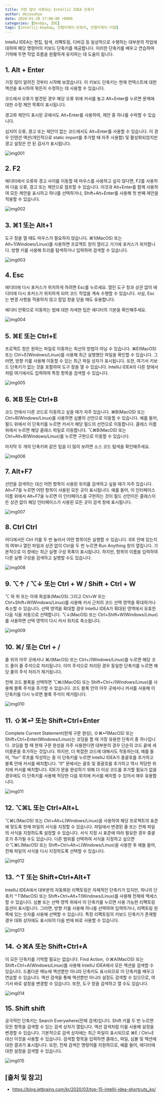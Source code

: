 ```yaml
---
title: 가장 많이 사용되는 IntelliJ IDEA 단축키
author: dejavuhyo
date: 2020-01-20 17:00:00 +0900
categories: [DevOps, IDE]
tags: [intellij-keymap, 인텔리제이-단축키, 인텔리제이-키맵]
---
```


IntelliJ IDEA는 편집, 탐색, 리팩토링, 디버깅 등 일상적으로 수행하는 대부분의 작업에 대하여 해당 명령어의 키보드 단축키를 제공합니다. 이러한 단축키를 배우고 연습하여 기억해 두면 작업 흐름을 원활하게 유지하는 데 도움이 됩니다.

## 1. Alt + Enter
가장 많이 알려진 것부터 시작해 보겠습니다. 이 키보드 단축키는 현재 컨텍스트에 대한 액션을 표시하여 뭐든지 수정하는 데 사용할 수 있습니다.

코드에서 오류가 발견된 경우 해당 오류 위에 커서를 놓고 Alt+Enter를 누르면 문제에 대한 수정 제안 목록이 표시됩니다.

경고와 제안이 표시된 곳에서도 Alt+Enter를 사용하여, 제안 중 하나를 수락할 수 있습니다.

심지어 오류, 경고 또는 제안이 없는 코드에서도 Alt+Enter를 사용할 수 있습니다. 이 경우 인텐션 액션(개인적으로 static import를 추가할 때 자주 사용함) 및 활성화되었지만 경고 설정은 안 된 검사가 표시됩니다.

![img001](/assets/img/2020-01-20-intellij-keymap/img001.gif)

## 2. F2
에디터에서 오류와 경고 사이를 이동할 때 마우스를 사용하고 싶지 않다면, F2를 사용하여 다음 오류, 경고 또는 제안으로 점프할 수 있습니다. 이것과 Alt+Enter를 함께 사용하여 모든 제안을 표시하고 하나를 선택하거나, Shift+Alt+Enter를 사용해 첫 번째 제안을 적용할 수 있습니다.

![img002](/assets/img/2020-01-20-intellij-keymap/img002.gif)

## 3. ⌘1 또는 Alt+1
도구 창을 열 때도 마우스가 필요하지 않습니다. ⌘1(MacOS) 또는 Alt+1(Windows/Linux)를 사용하면 프로젝트 창이 열리고 거기에 포커스가 위치합니다. 방향 키를 사용해 트리를 탐색하거나 입력하여 검색할 수 있습니다.

![img003](/assets/img/2020-01-20-intellij-keymap/img003.gif)

## 4. Esc
에디터에 다시 포커스가 위치하게 하려면 Esc를 누르세요. 열린 도구 창과 상관 없이 에디터에 다시 포커스가 위치하게 되어 코드 작업을 계속 수행할 수 있습니다. 사실, Esc는 변경 사항을 적용하지 않고 팝업 창을 닫을 때도 유용합니다.

에디터 안팎으로 이동하는 법에 대한 자세한 팁은 에디터의 기본을 확인해주세요.

![img004](/assets/img/2020-01-20-intellij-keymap/img004.gif)

## 5. ⌘E 또는 Ctrl+E
프로젝트 창은 원하는 파일로 이동하는 최선의 방법이 아닐 수 있습니다. ⌘E(MacOS) 또는 Ctrl+E(Windows/Linux)를 사용해 최근 실행했던 파일을 확인할 수 있습니다. 그러면, 방향 키를 사용해 이동할 수 있는 최근 파일 상자가 표시됩니다. 또한, 여기서 키보드 단축키가 없는 것을 포함하여 도구 창을 열 수 있습니다. IntelliJ IDEA의 다른 창에서처럼 여기에서도 입력하여 특정 항목을 검색할 수 있습니다.

![img005](/assets/img/2020-01-20-intellij-keymap/img005.gif)

## 6. ⌘B 또는 Ctrl+B
코드 안에서 다른 코드로 이동하고 싶을 때가 자주 있습니다. ⌘B(MacOS) 또는 Ctrl+B(Windows/Linux)를 사용하면 심볼의 선언으로 이동할 수 있습니다. 예를 들어, 필드 위에서 이 단축키를 누르면 커서가 해당 필드의 선언으로 이동합니다. 클래스 이름 위에서 누르면 해당 클래스 파일로 이동합니다. ⌥⌘B(MacOS) 또는 Ctrl+Alt+B(Windows/Linux)를 누르면 구현으로 이동할 수 있습니다.

마지막 두 개의 단축키와 같은 팁을 더 많이 보려면 소스 코드 탐색을 확인해주세요.

![img006](/assets/img/2020-01-20-intellij-keymap/img006.gif)

## 7. Alt+F7
선언을 검색하는 대신 어떤 항목이 사용된 위치를 검색하고 싶을 때가 자주 있습니다. Alt+F7을 누르면 어떤 항목이 사용된 모든 곳이 표시됩니다. 예를 들어, 이 인터페이스 이름 위에서 Alt+F7을 누르면 이 인터페이스를 구현하는 것이 필드 선언이든 클래스이든 상관 없이 해당 인터페이스가 사용된 모든 곳이 검색 창에 표시됩니다.

![img007](/assets/img/2020-01-20-intellij-keymap/img007.gif)

## 8. Ctrl Ctrl
어디에서든 Ctrl 키를 두 번 눌러서 어떤 항목이든 실행할 수 있습니다. IDE 안에 있는지의 여부나 열린 파일과 상관 없이 Ctrl을 두 번 누르면 Run Anything 창이 열립니다. 기본적으로 이 창에는 최근 실행 구성 목록이 표시됩니다. 하지만, 항목의 이름을 입력하여 다른 실행 구성을 검색하고 실행할 수도 있습니다.

![img008](/assets/img/2020-01-20-intellij-keymap/img008.gif)

## 9. ⌥↑ / ⌥↓ 또는 Ctrl + W / Shift + Ctrl + W
⌥ 와 위 또는 아래 화살표(MacOS) 그리고 Ctrl+W 또는 Ctrl+Shift+W(Windows/Linux)를 사용해 커서 근처의 코드 선택 영역을 확대하거나 축소할 수 있습니다. 선택 영역을 확대할 경우 IntelliJ IDEA가 확대된 영역에서 유효한 다음 식을 자동으로 선택합니다. ⌥↓(MacOS) 또는 Ctrl+Shift+W(Windows/Linux)를 사용하면 선택 영역이 다시 커서 위치로 축소됩니다.

![img009](/assets/img/2020-01-20-intellij-keymap/img009.gif)

## 10. ⌘/ 또는 Ctrl + /
줄 위의 아무 곳에서나 ⌘/(MacOS) 또는 Ctrl+/(Windows/Linux)를 누르면 해당 코드 줄이 줄 주석으로 처리됩니다. 이미 주석으로 처리된 경우 동일한 단축키를 누르면 해당 줄의 주석 처리가 제거됩니다.

전체 코드 블록을 선택하면 ⌥⌘/(MacOS) 또는 Shift+Ctrl+/(Windows/Linux)를 사용해 블록 주석을 추가할 수 있습니다. 코드 블록 안의 아무 곳에서나 커서를 사용해 이 단축키를 다시 누르면 블록 주석이 제거됩니다.

![img010](/assets/img/2020-01-20-intellij-keymap/img010.gif)

## 11. ⇧⌘⏎ 또는 Shift+Ctrl+Enter
Complete Current Statement(현재 구문 완성), ⇧⌘⏎(MacOS) 또는 Shift+Ctrl+Enter(Windows/Linux)는 코딩을 할 때 가장 유용한 단축키 중 하나입니다. 코딩을 할 때 현재 구문 완성을 자주 사용한다면 대부분의 경우 단순히 코드 끝에 세미콜론을 추가하는 것입니다. 하지만, 더 복잡한 코드에 대해서도 작동하는데, 예를 들어, “for” 루프를 작성하는 중 이 단축키를 누르면 IntelliJ IDEA가 중괄호를 추가하고 블록 안에 커서를 배치합니다. “if” 문에서는 괄호 및 중괄호를 추가하고 역시 적당한 위치에 커서를 배치합니다. IDE가 문을 완성하기 위해 더 이상 코드를 추가할 필요가 없을 경우에도 이 단축키를 사용해 적당한 다음 위치에 커서를 배치할 수 있어서 매우 유용합니다.

![img011](/assets/img/2020-01-20-intellij-keymap/img011.gif)

## 12. ⌥⌘L 또는 Ctrl+Alt+L
⌥⌘L(MacOS) 또는 Ctrl+Alt+L(Windows/Linux)을 사용하여 해당 프로젝트의 표준에 맞도록 현재 파일의 서식을 지정할 수 있습니다. 파일에서 변경된 줄 또는 전체 파일의 서식을 지정하도록 설정할 수 있습니다. 서식 지정 시 표준에 따라 필요한 경우 중괄호가 추가될 수도 있습니다. 다른 범위를 선택하여 서식을 지정하고 싶으면 ⇧⌥⌘L(MacOS) 또는 Shift+Ctrl+Alt+L(Windows/Linux)을 사용한 후 예들 들어, 전체 파일의 서식을 다시 지정하도록 선택할 수 있습니다.

![img012](/assets/img/2020-01-20-intellij-keymap/img012.gif)

## 13. ⌃T 또는 Shift+Ctrl+Alt+T
IntelliJ IDEA에서 대부분의 자동화된 리팩토링은 자체적인 단축키가 있지만, 하나의 단축키 ⌃T(MacOS) 또는 Shift+Ctrl+Alt+T(Windows/Linux)를 사용해 전체에 액세스할 수 있습니다. 심볼 또는 선택 영역 위에서 이 단축키를 누르면 사용 가능한 리팩토링 옵션이 표시됩니다. 그러면, 방향 키를 사용해 하나를 선택하여 입력하거나, 리팩토링 왼쪽에 있는 숫자를 사용해 선택할 수 있습니다. 특정 리팩토링의 키보드 단축키가 존재할 경우 대화 상자에도 표시되어 다음 번에 바로 사용할 수 있습니다.

![img013](/assets/img/2020-01-20-intellij-keymap/img013.gif)

## 14. ⇧⌘A 또는 Shift+Ctrl+A
이 모든 단축키를 기억할 필요는 없습니다. Find Action, ⇧⌘A(MacOS) 또는 Shift+Ctrl+A(Windows/Linux)를 사용해 IntelliJ IDEA에서 모든 액션을 검색할 수 있습니다. 드롭다운 메뉴에 액션뿐만 아니라 단축키도 표시되므로 이 단축키를 배우고 연습할 수 있습니다. 액션 검색을 통해 액션뿐만 아니라 설정도 검색할 수 있으므로, 여기서 바로 설정을 변경할 수 있습니다. 또한, 도구 창을 검색하고 열 수도 있습니다.

![img014](/assets/img/2020-01-20-intellij-keymap/img014.gif)

## 15. Shift shift
궁극적인 단축키는 Search Everywhere(전체 검색)입니다. Shift 키를 두 번 누르면 모든 항목을 검색할 수 있는 검색 상자가 열립니다. 액션 검색처럼 이를 사용해 설정을 변경할 수 있습니다. 기본적으로 검색 상자에는 최근 파일이 표시되므로 ⌘E / Ctrl+E 대신 이것을 사용할 수 있습니다. 검색할 항목을 입력하면 클래스, 파일, 심볼 및 액션에 대한 결과가 표시됩니다. 또한, 전체 검색은 명령어를 지원하므로, 예를 들어, 에디터에 대한 설정을 검색할 수 있습니다.

![img015](/assets/img/2020-01-20-intellij-keymap/img015.gif)

## [출처 및 참고]
* <https://blog.jetbrains.com/kr/2020/03/top-15-intellij-idea-shortcuts_ko/>
